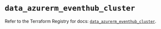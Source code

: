 # `data_azurerm_eventhub_cluster`

Refer to the Terraform Registry for docs: [`data_azurerm_eventhub_cluster`](https://registry.terraform.io/providers/hashicorp/azurerm/4.29.0/docs/data-sources/eventhub_cluster).
